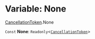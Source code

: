 # Variable: None

[CancellationToken](/en/auto-docs/utils/modules/CancellationToken.md).None

`Const` **None**: `Readonly`<[`CancellationToken`](/en/auto-docs/utils/interfaces/CancellationToken-1.md)>
